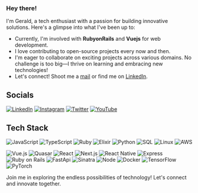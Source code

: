 ### Hey there! 

I'm Gerald, a tech enthusiast with a passion for building innovative solutions. Here's a glimpse into what I've been up to:

- Currently, I'm involved with **RubyonRails** and **Vuejs** for web development.
- I love contributing to open-source projects every now and then.
- I'm eager to collaborate on exciting projects across various domains. No challenge is too big—I thrive on learning and embracing new technologies!
- Let's connect! Shoot me a [mail](mailto:geraldaddey@yahoo.com)
 or find me on [LinkedIn](https://www.linkedin.com/in/geraldaddey/).

## Socials

[![LinkedIn](https://img.shields.io/badge/LinkedIn-Connect-blue)](https://www.linkedin.com/in/geraldaddey/) [![Instagram](https://img.shields.io/badge/Instagram-Follow-orange)](https://www.instagram.com/__quansah/) [![Twitter](https://img.shields.io/badge/Twitter-Follow-blue)](https://twitter.com/__quansah) [![YouTube](https://img.shields.io/badge/YouTube-Subscribe-red)](https://www.youtube.com/c/QuansahTVchannel)

## Tech Stack

![JavaScript](https://img.shields.io/badge/-JavaScript-yellow?style=flat-square&logo=javascript&logoColor=white)
![TypeScript](https://img.shields.io/badge/-TypeScript-007ACC?style=flat-square&logo=typescript&logoColor=white)
![Ruby](https://img.shields.io/badge/-Ruby-CC342D?style=flat-square&logo=ruby&logoColor=white)
![Elixir](https://img.shields.io/badge/-Elixir-4B275F?style=flat-square&logo=elixir&logoColor=white)
![Python](https://img.shields.io/badge/-Python-3776AB?style=flat-square&logo=python&logoColor=white)
![SQL](https://img.shields.io/badge/SQL-025E8C?style=flat-square&logo=amazon-dynamodb&logoColor=white)
![Linux](https://img.shields.io/badge/-Linux-FCC624?style=flat-square&logo=linux&logoColor=black)
![AWS](https://img.shields.io/badge/AWS-232F3E?style=flat-square&logo=amazon-aws&logoColor=white)

![Vue.js](https://img.shields.io/badge/Vue.js-4FC08D?style=flat-square&logo=vue.js&logoColor=white)
![Quasar](https://img.shields.io/badge/Quasar-1976D2?style=flat-square&logo=quasar&logoColor=white)
![React](https://img.shields.io/badge/-React-61DAFB?style=flat-square&logo=react&logoColor=white)
![Next.js](https://img.shields.io/badge/Next.js-000000?style=flat-square&logo=next.js&logoColor=white)
![React Native](https://img.shields.io/badge/React_Native-61DAFB?style=flat-square&logo=react&logoColor=white)
![Express](https://img.shields.io/badge/Express.js-000000?style=flat-square&logo=express&logoColor=white)
![Ruby on Rails](https://img.shields.io/badge/-Ruby%20on%20Rails-CC0000?style=flat-square&logo=ruby-on-rails&logoColor=white)
![FastApi](https://img.shields.io/badge/-FastAPI-009688?style=flat-square&logo=fastapi&logoColor=white)
![Sinatra](https://img.shields.io/badge/-Sinatra-CC342D?style=flat-square&logo=sinatra&logoColor=white)
![Node](https://img.shields.io/badge/-Node.js-43853D?style=flat-square&logo=node.js&logoColor=white)
![Docker](https://img.shields.io/badge/Docker-2496ED?style=flat-square&logo=docker&logoColor=white)
![TensorFlow](https://img.shields.io/badge/TensorFlow-FF6F00?style=flat-square&logo=tensorflow&logoColor=white)
![PyTorch](https://img.shields.io/badge/PyTorch-EE4C2C?style=flat-square&logo=pytorch&logoColor=white)




Join me in exploring the endless possibilities of technology! Let's connect and innovate together.
